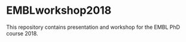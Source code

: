 # EMBLworkshop2018

This repository contains presentation and workshop for the EMBL PhD course 2018. 
